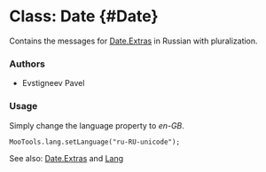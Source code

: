 Class: Date {#Date}
=====================================

Contains the messages for [Date.Extras][] in Russian with pluralization.

### Authors

* Evstigneev Pavel

### Usage

Simply change the language property to *en-GB*.

	MooTools.lang.setLanguage("ru-RU-unicode");

See also: [Date.Extras][] and [Lang][]

[Lang]: http://www.mootools.net/docs/more/Core/Lang 
[Date.Extras]: http://www.mootools.net/docs/more/Native/Date.Extras